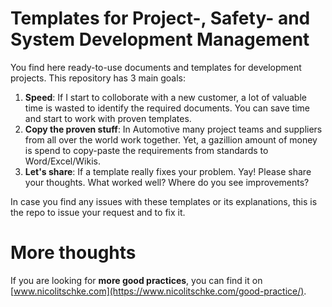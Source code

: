 # Templates for Project-, Safety- and System Development Management
You find here ready-to-use documents and templates for development projects. This repository has 3 main goals:
1. **Speed**: If I start to colloborate with a new customer, a lot of valuable time is wasted to identify the required documents. You can save time and start to work with proven templates.
2. **Copy the proven stuff**: In Automotive many project teams and suppliers from all over the world work together. Yet, a gazillion amount of money is spend to copy-paste the requirements from standards to Word/Excel/Wikis.
3. **Let's share**: If a template really fixes your problem. Yay! Please share your thoughts. What worked well? Where do you see improvements?

In case you find any issues with these templates or its explanations, this is the repo to issue your request and to fix it.

# More thoughts
If you are looking for **more good practices**, you can find it on [www.nicolitschke.com](https://www.nicolitschke.com/good-practice/).
